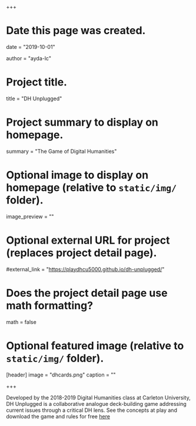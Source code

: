 +++
# Date this page was created.
date = "2019-10-01"

author = "ayda-lc"

# Project title.
title = "DH Unplugged"

# Project summary to display on homepage.
summary = "The Game of Digital Humanities"

# Optional image to display on homepage (relative to `static/img/` folder).
image_preview = ""

# Optional external URL for project (replaces project detail page).
#external_link = "https://playdhcu5000.github.io/dh-unplugged/"

# Does the project detail page use math formatting?
math = false

# Optional featured image (relative to `static/img/` folder).
[header]
image = "dhcards.png"
caption = ""

+++

Developed by the 2018-2019 Digital Humanities class at Carleton University, DH Unplugged is a collaborative analogue deck-building game addressing current issues through a critical DH lens. 
See the concepts at play and download the game and rules for free [here](https://playdhcu5000.github.io/dh-unplugged/)
